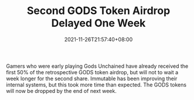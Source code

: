﻿---
title: "Second GODS Token Airdrop Delayed One Week"
date: 2021-11-26T21:57:40+08:00
lastmod: 2021-11-26T16:45:40+08:00
draft: false
authors: ["Quillan"]
description: "Gamers who were early playing Gods Unchained have already received the first 50% of the retrospective GODS token airdrop, but will not to wait a week longer for the second share. Immutable has been improving their internal systems, but this took more time than expected. The GODS tokens will now be dropped by the end of next week."
featuredImage: "second-gods-token-airdrop-delayed-one-week.png"
tags: ["Strategy Games","Play to Earn"]
categories: ["news"]
news: ["Strategy Games"]
weight: 
lightgallery: true
pinned: false
recommend: false
recommend1: false
---

Gamers who were early playing Gods Unchained have already received the first 50% of the retrospective GODS token airdrop, but will not to wait a week longer for the second share. Immutable has been improving their internal systems, but this took more time than expected. The GODS tokens will now be dropped by the end of next week.

<!--more-->

